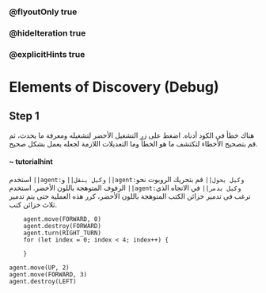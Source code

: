 ### @flyoutOnly true
### @hideIteration true
### @explicitHints true

# Elements of Discovery (Debug)

## Step 1
هناك خطأ في الكود أدناه. اضغط على زر التشغيل الأخضر لتشغيله ومعرفة ما يحدث، ثم قم بتصحيح الأخطاء لتكتشف ما هو الخطأ وما التعديلات اللازمة لجعله يعمل بشكل صحيح.

#### ~ tutorialhint  
استخدم ``||agent:وكيل ينقل||`` و ``||agent:وكيل يحول||`` قم بتحريك الروبوت نحو الرفوف المتوهجة باللون الأخضر. استخدم ``||agent:وكيل يدمر||`` في الاتجاه الذي ترغب في تدمير خزائن الكتب المتوهجة باللون الأخضر، كرر هذه العملية حتى يتم تدمير ثلاث خزائن كتب.

```ghost
    agent.move(FORWARD, 0)
    agent.destroy(FORWARD)
    agent.turn(RIGHT_TURN)
    for (let index = 0; index < 4; index++) {
    	
    }
```
```template
agent.move(UP, 2)
agent.move(FORWARD, 3)
agent.destroy(LEFT)
```
```package
```
